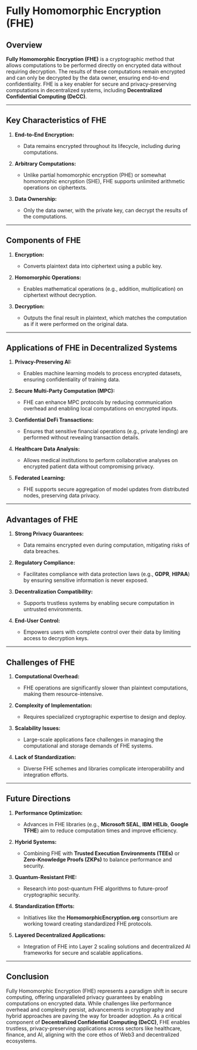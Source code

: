# Fully Homomorphic Encryption (FHE)

## Overview
**Fully Homomorphic Encryption (FHE)** is a cryptographic method that allows computations to be performed directly on encrypted data without requiring decryption. The results of these computations remain encrypted and can only be decrypted by the data owner, ensuring end-to-end confidentiality. FHE is a key enabler for secure and privacy-preserving computations in decentralized systems, including **Decentralized Confidential Computing (DeCC)**.

---

## **Key Characteristics of FHE**
1. **End-to-End Encryption:**
   - Data remains encrypted throughout its lifecycle, including during computations.

2. **Arbitrary Computations:**
   - Unlike partial homomorphic encryption (PHE) or somewhat homomorphic encryption (SHE), FHE supports unlimited arithmetic operations on ciphertexts.

3. **Data Ownership:**
   - Only the data owner, with the private key, can decrypt the results of the computations.

---

## **Components of FHE**
1. **Encryption:**
   - Converts plaintext data into ciphertext using a public key.

2. **Homomorphic Operations:**
   - Enables mathematical operations (e.g., addition, multiplication) on ciphertext without decryption.

3. **Decryption:**
   - Outputs the final result in plaintext, which matches the computation as if it were performed on the original data.

---

## **Applications of FHE in Decentralized Systems**
1. **Privacy-Preserving AI:**
   - Enables machine learning models to process encrypted datasets, ensuring confidentiality of training data.

2. **Secure Multi-Party Computation (MPC):**
   - FHE can enhance MPC protocols by reducing communication overhead and enabling local computations on encrypted inputs.

3. **Confidential DeFi Transactions:**
   - Ensures that sensitive financial operations (e.g., private lending) are performed without revealing transaction details.

4. **Healthcare Data Analysis:**
   - Allows medical institutions to perform collaborative analyses on encrypted patient data without compromising privacy.

5. **Federated Learning:**
   - FHE supports secure aggregation of model updates from distributed nodes, preserving data privacy.

---

## **Advantages of FHE**
1. **Strong Privacy Guarantees:**
   - Data remains encrypted even during computation, mitigating risks of data breaches.

2. **Regulatory Compliance:**
   - Facilitates compliance with data protection laws (e.g., **GDPR**, **HIPAA**) by ensuring sensitive information is never exposed.

3. **Decentralization Compatibility:**
   - Supports trustless systems by enabling secure computation in untrusted environments.

4. **End-User Control:**
   - Empowers users with complete control over their data by limiting access to decryption keys.

---

## **Challenges of FHE**
1. **Computational Overhead:**
   - FHE operations are significantly slower than plaintext computations, making them resource-intensive.

2. **Complexity of Implementation:**
   - Requires specialized cryptographic expertise to design and deploy.

3. **Scalability Issues:**
   - Large-scale applications face challenges in managing the computational and storage demands of FHE systems.

4. **Lack of Standardization:**
   - Diverse FHE schemes and libraries complicate interoperability and integration efforts.

---

## **Future Directions**
1. **Performance Optimization:**
   - Advances in FHE libraries (e.g., **Microsoft SEAL**, **IBM HELib**, **Google TFHE**) aim to reduce computation times and improve efficiency.

2. **Hybrid Systems:**
   - Combining FHE with **Trusted Execution Environments (TEEs)** or **Zero-Knowledge Proofs (ZKPs)** to balance performance and security.

3. **Quantum-Resistant FHE:**
   - Research into post-quantum FHE algorithms to future-proof cryptographic security.

4. **Standardization Efforts:**
   - Initiatives like the **HomomorphicEncryption.org** consortium are working toward creating standardized FHE protocols.

5. **Layered Decentralized Applications:**
   - Integration of FHE into Layer 2 scaling solutions and decentralized AI frameworks for secure and scalable applications.

---

## **Conclusion**
Fully Homomorphic Encryption (FHE) represents a paradigm shift in secure computing, offering unparalleled privacy guarantees by enabling computations on encrypted data. While challenges like performance overhead and complexity persist, advancements in cryptography and hybrid approaches are paving the way for broader adoption. As a critical component of **Decentralized Confidential Computing (DeCC)**, FHE enables trustless, privacy-preserving applications across sectors like healthcare, finance, and AI, aligning with the core ethos of Web3 and decentralized ecosystems.
